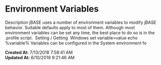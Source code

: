 # Environment Variables

Description jBASE uses a number of environment variables to modify jBASE behavior. Suitable defaults apply to most of them. Although most environment variables can be set any time, the best place to do so is in the .profile script.  Setting / Getting  Windows set variable=value echo %variable% Variables can be configured in the System environment fo  

**Created At:** 7/13/2018 7:58:41 AM  
**Updated At:** 6/10/2019 9:21:46 AM  

